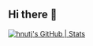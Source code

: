 ## Hi there 👋

<!--
**hnutj/hnutj** is a ✨ _special_ ✨ repository because its `README.md` (this file) appears on your GitHub profile.

Here are some ideas to get you started:

- 🔭 I’m currently working on ...
- 🌱 I’m currently learning ...
- 👯 I’m looking to collaborate on ...
- 🤔 I’m looking for help with ...
- 💬 Ask me about ...
- 📫 How to reach me: ...
- 😄 Pronouns: ...
- ⚡ Fun fact: ...
-->

[![hnutj's GitHub | Stats](https://stats.quira.sh/hnutj/github?theme=dark)](https://quira.sh?utm_source=widgets&utm_campaign=hnutj)
